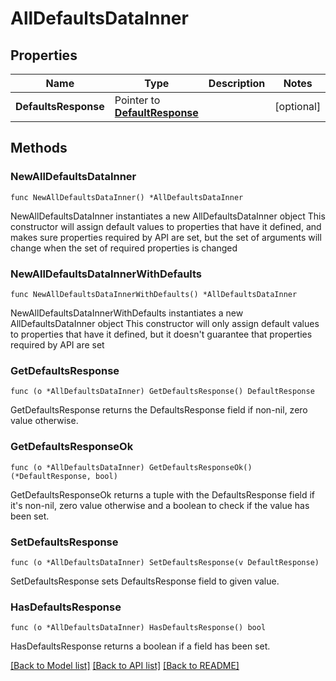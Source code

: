 # AllDefaultsDataInner

## Properties

Name | Type | Description | Notes
------------ | ------------- | ------------- | -------------
**DefaultsResponse** | Pointer to [**DefaultResponse**](DefaultResponse.md) |  | [optional] 

## Methods

### NewAllDefaultsDataInner

`func NewAllDefaultsDataInner() *AllDefaultsDataInner`

NewAllDefaultsDataInner instantiates a new AllDefaultsDataInner object
This constructor will assign default values to properties that have it defined,
and makes sure properties required by API are set, but the set of arguments
will change when the set of required properties is changed

### NewAllDefaultsDataInnerWithDefaults

`func NewAllDefaultsDataInnerWithDefaults() *AllDefaultsDataInner`

NewAllDefaultsDataInnerWithDefaults instantiates a new AllDefaultsDataInner object
This constructor will only assign default values to properties that have it defined,
but it doesn't guarantee that properties required by API are set

### GetDefaultsResponse

`func (o *AllDefaultsDataInner) GetDefaultsResponse() DefaultResponse`

GetDefaultsResponse returns the DefaultsResponse field if non-nil, zero value otherwise.

### GetDefaultsResponseOk

`func (o *AllDefaultsDataInner) GetDefaultsResponseOk() (*DefaultResponse, bool)`

GetDefaultsResponseOk returns a tuple with the DefaultsResponse field if it's non-nil, zero value otherwise
and a boolean to check if the value has been set.

### SetDefaultsResponse

`func (o *AllDefaultsDataInner) SetDefaultsResponse(v DefaultResponse)`

SetDefaultsResponse sets DefaultsResponse field to given value.

### HasDefaultsResponse

`func (o *AllDefaultsDataInner) HasDefaultsResponse() bool`

HasDefaultsResponse returns a boolean if a field has been set.


[[Back to Model list]](../README.md#documentation-for-models) [[Back to API list]](../README.md#documentation-for-api-endpoints) [[Back to README]](../README.md)


